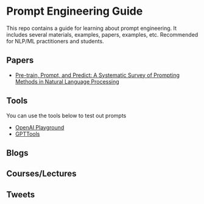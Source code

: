 # Prompt Engineering Guide

This repo contains a guide for learning about prompt engineering. It includes several materials, examples, papers, examples, etc. Recommended for NLP/ML practitioners and students.

## Papers

- [Pre-train, Prompt, and Predict: A Systematic Survey of Prompting Methods in Natural Language Processing](https://arxiv.org/abs/2107.13586) 

## Tools
You can use the tools below to test out prompts

- [OpenAI Playground](https://beta.openai.com/playground)
- [GPTTools](https://gpttools.com/comparisontool)

## Blogs

## Courses/Lectures

## Tweets

